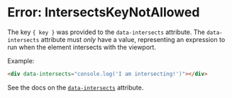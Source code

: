 # Error: IntersectsKeyNotAllowed

The key `{ key }` was provided to the `data-intersects` attribute. The `data-intersects` attribute must _only_ have a value, representing an expression to run when the element intersects with the viewport.

Example:

```html
<div data-intersects="console.log('I am intersecting!')"></div>
```

See the docs on the [`data-intersects`](https://data-star.dev/reference/plugins_browser#intersects) attribute.